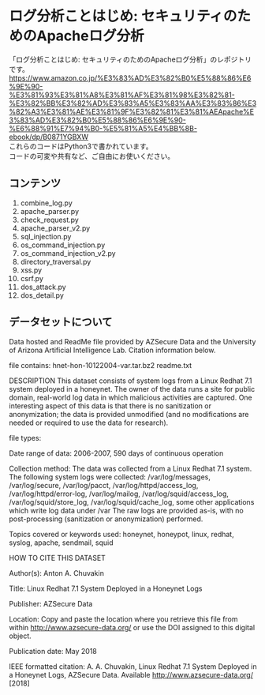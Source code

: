 # ログ分析ことはじめ: セキュリティのためのApacheログ分析
「ログ分析ことはじめ: セキュリティのためのApacheログ分析」のレポジトリです。<br>
https://www.amazon.co.jp/%E3%83%AD%E3%82%B0%E5%88%86%E6%9E%90-%E3%81%93%E3%81%A8%E3%81%AF%E3%81%98%E3%82%81-%E3%82%BB%E3%82%AD%E3%83%A5%E3%83%AA%E3%83%86%E3%82%A3%E3%81%AE%E3%81%9F%E3%82%81%E3%81%AEApache%E3%83%AD%E3%82%B0%E5%88%86%E6%9E%90-%E6%88%91%E7%94%B0-%E5%81%A5%E4%BB%8B-ebook/dp/B0871YGBXW<br>
これらのコードはPython3で書かれています。<br>
コードの可変や共有など、ご自由にお使いください。<br>

## コンテンツ
1. combine_log.py
2. apache_parser.py 
3. check_request.py
4. apache_parser_v2.py
5. sql_injection.py
6. os_command_injection.py
7. os_command_injection_v2.py
8. directory_traversal.py
9. xss.py
10. csrf.py
11. dos_attack.py
12. dos_detail.py

## データセットについて
Data hosted and ReadMe file provided by AZSecure Data and the University of Arizona Artificial Intelligence Lab. Citation information below.

file contains:
hnet-hon-10122004-var.tar.bz2
readme.txt

DESCRIPTION
This dataset consists of system logs from a Linux Redhat 7.1 system deployed in a honeynet.  The owner of the data runs a site for public domain, real-world log data in which malicious activities are captured.  One interesting aspect of this data is that there is no sanitization or anonymization; the data is provided unmodified (and no modifications are needed or required to use the data for research).  

file types:

Date range of data: 2006-2007, 590 days of continuous operation

Collection method: The data was collected from a Linux Redhat 7.1 system.
The following system logs were collected: /var/log/messages, /var/log/secure, /var/log/pacct, /var/log/httpd/access_log, /var/log/httpd/error-log, /var/log/mailog, /var/log/squid/access_log, /var/log/squid/store_log, /var/log/squid/cache_log, some other applications which write log data under /var
The raw logs are provided as-is, with no post-processing (sanitization or anonymization) performed.

Topics covered or keywords used:	honeynet, honeypot, linux, redhat, syslog, apache, sendmail, squid


HOW TO CITE THIS DATASET

Author(s): Anton A. Chuvakin


Title:  Linux Redhat 7.1 System Deployed in a Honeynet Logs

Publisher: AZSecure Data

Location: Copy and paste the location where you retrieve this file from within http://www.azsecure-data.org/ or use the DOI assigned to this digital object.

Publication date: May 2018


IEEE formatted citation:
A. A. Chuvakin, Linux Redhat 7.1 System Deployed in a Honeynet Logs, AZSecure Data. Available http://www.azsecure-data.org/ [2018]
